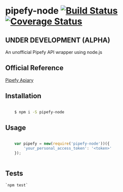 pipefy-node
[![Build Status](https://travis-ci.org/travis-ci/travis-web.svg?branch=master)](https://travis-ci.org/travis-ci/travis-web)
[![Coverage Status](https://coveralls.io/repos/github/gcfabri/pipefy-node/badge.svg?branch=master)](https://coveralls.io/github/gcfabri/pipefy-node?branch=master)
=========

## UNDER DEVELOPMENT (ALPHA)

An unofficial Pipefy API wrapper using node.js

## Official Reference

[Pipefy Apiary](http://docs.pipefy.apiary.io)

## Installation

```sh

    $ npm i -S pipefy-node

```

## Usage

```javascript

    var pipefy = new(require('pipefy-node'))({
        'your_personal_access_token': '<token>'
    });
    
```

## Tests

    `npm test`


